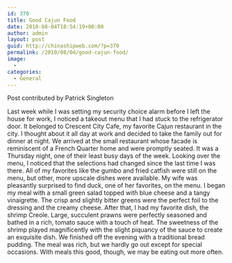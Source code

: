 ```yaml
---
id: 370
title: Good Cajun Food
date: 2010-08-04T18:54:19+00:00
author: admin
layout: post
guid: http://chinashipweb.com/?p=370
permalink: /2010/08/04/good-cajun-food/
image:
  - 
categories:
  - General
---
```

Post contributed by Patrick Singleton

Last week while I was setting my security choice alarm before I left the house for work, I noticed a takeout menu that I had stuck to the refrigerator door. It belonged to Crescent City Cafe, my favorite Cajun restaurant in the city. I thought about it all day at work and decided to take the family out for dinner at night. We arrived at the small restaurant whose facade is reminiscent of a French Quarter home and were promptly seated. It was a Thursday night, one of their least busy days of the week. Looking over the menu, I noticed that the selections had changed since the last time I was there. All of my favorites like the gumbo and fried catfish were still on the menu, but other, more upscale dishes were available. My wife was pleasantly surprised to find duck, one of her favorites, on the menu. I began my meal with a small green salad topped with blue cheese and a tangy vinaigrette. The crisp and slightly bitter greens were the perfect foil to the dressing and the creamy cheese. After that, I had my favorite dish, the shrimp Creole. Large, succulent prawns were perfectly seasoned and bathed in a rich, tomato sauce with a touch of heat. The sweetness of the shrimp played magnificently with the slight piquancy of the sauce to create an exquisite dish. We finished off the evening with a traditional bread pudding. The meal was rich, but we hardly go out except for special occasions. With meals this good, though, we may be eating out more often.